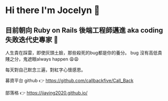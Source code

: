 # Hi there I'm Jocelyn 👋

## 目前朝向 Ruby on Rails 後端工程師邁進 aka coding 失敗迭代史專家 🐸
人生貴在踩雷，即使灰頭土臉，那些殺死的bug都是你的養分。
bug 沒有高低貴賤之分，鬼遮眼always happen 😩😩

每天對自己默念三遍，對紅字心懷感恩。

募資平台 github 👉 https://github.com/callbackfive/Call_Back

部落格 👉 https://jiaying2020.github.io/

